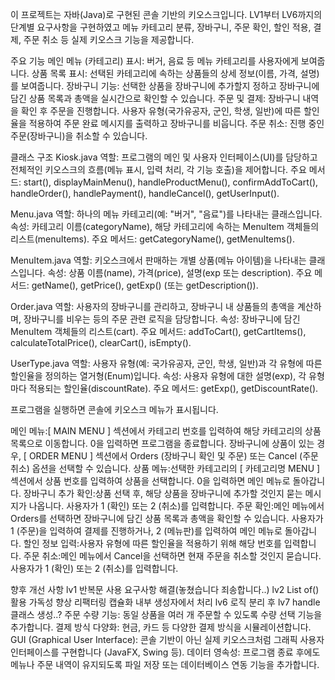 이 프로젝트는 자바(Java)로 구현된 콘솔 기반의 키오스크입니다. LV1부터 LV6까지의 단계별 요구사항을 구현하였고 메뉴 카테고리 분류, 장바구니, 주문 확인, 할인 적용, 결제, 주문 취소 등 실제 키오스크 기능을 제공합니다.

주요 기능
메인 메뉴 (카테고리) 표시: 버거, 음료 등 메뉴 카테고리를 사용자에게 보여줍니다.
상품 목록 표시: 선택된 카테고리에 속하는 상품들의 상세 정보(이름, 가격, 설명)를 보여줍니다.
장바구니 기능: 선택한 상품을 장바구니에 추가할지 정하고 장바구니에 담긴 상품 목록과 총액을 실시간으로 확인할 수 있습니다.
주문 및 결제: 장바구니 내역을 확인 후 주문을 진행합니다. 사용자 유형(국가유공자, 군인, 학생, 일반)에 따른 할인율을 적용하여 주문 완료 메시지를 출력하고 장바구니를 비웁니다.
주문 취소: 진행 중인 주문(장바구니)을 취소할 수 있습니다.


클래스 구조
Kiosk.java
역할: 프로그램의 메인 및 사용자 인터페이스(UI)를 담당하고 전체적인 키오스크의 흐름(메뉴 표시, 입력 처리, 각 기능 호출)을 제어합니다.
주요 메서드: start(), displayMainMenu(), handleProductMenu(), confirmAddToCart(), handleOrder(), handlePayment(), handleCancel(), getUserInput().

Menu.java
역할: 하나의 메뉴 카테고리(예: "버거", "음료")를 나타내는 클래스입니다.
속성: 카테고리 이름(categoryName), 해당 카테고리에 속하는 MenuItem 객체들의 리스트(menuItems).
주요 메서드: getCategoryName(), getMenuItems().

MenuItem.java
역할: 키오스크에서 판매하는 개별 상품(메뉴 아이템)을 나타내는 클래스입니다.
속성: 상품 이름(name), 가격(price), 설명(exp 또는 description).
주요 메서드: getName(), getPrice(), getExp() (또는 getDescription()).

Order.java
역할: 사용자의 장바구니를 관리하고, 장바구니 내 상품들의 총액을 계산하며, 장바구니를 비우는 등의 주문 관련 로직을 담당합니다.
속성: 장바구니에 담긴 MenuItem 객체들의 리스트(cart).
주요 메서드: addToCart(), getCartItems(), calculateTotalPrice(), clearCart(), isEmpty().

UserType.java
역할: 사용자 유형(예: 국가유공자, 군인, 학생, 일반)과 각 유형에 따른 할인율을 정의하는 열거형(Enum)입니다.
속성: 사용자 유형에 대한 설명(exp), 각 유형마다 적용되는 할인율(discountRate).
주요 메서드: getExp(), getDiscountRate().


프로그램을 실행하면 콘솔에 키오스크 메뉴가 표시됩니다.

메인 메뉴:[ MAIN MENU ] 섹션에서 카테고리 번호를 입력하여 해당 카테고리의 상품 목록으로 이동합니다. 0을 입력하면 프로그램을 종료합니다.
장바구니에 상품이 있는 경우, [ ORDER MENU ] 섹션에서 Orders (장바구니 확인 및 주문) 또는 Cancel (주문 취소) 옵션을 선택할 수 있습니다.
상품 메뉴:선택한 카테고리의 [ 카테고리명 MENU ] 섹션에서 상품 번호를 입력하여 상품을 선택합니다. 0을 입력하면 메인 메뉴로 돌아갑니다.
장바구니 추가 확인:상품 선택 후, 해당 상품을 장바구니에 추가할 것인지 묻는 메시지가 나옵니다. 사용자가 1 (확인) 또는 2 (취소)를 입력합니다.
주문 확인:메인 메뉴에서 Orders를 선택하면 장바구니에 담긴 상품 목록과 총액을 확인할 수 있습니다. 사용자가 1 (주문)을 입력하여 결제를 진행하거나, 2 (메뉴판)를 입력하여 메인 메뉴로 돌아갑니다.
할인 정보 입력:사용자 유형에 따른 할인율을 적용하기 위해 해당 번호를 입력합니다.
주문 취소:메인 메뉴에서 Cancel을 선택하면 현재 주문을 취소할 것인지 묻습니다. 사용자가 1 (확인) 또는 2 (취소)를 입력합니다.

향후 개선 사항
lv1 반복문 사용 요구사항 해결(놓쳤습니다 죄송합니다..)
lv2 List of() 활용 가독성 향상 리팩터링
캡슐화 내부 생성자에서 처리
lv6 로직 분리 후 lv7 handle클래스 생성..?
주문 수량 기능: 동일 상품을 여러 개 주문할 수 있도록 수량 선택 기능을 추가합니다.
결제 방식 다양화: 현금, 카드 등 다양한 결제 방식을 시뮬레이션합니다.
GUI (Graphical User Interface): 콘솔 기반이 아닌 실제 키오스크처럼 그래픽 사용자 인터페이스를 구현합니다 (JavaFX, Swing 등).
데이터 영속성: 프로그램 종료 후에도 메뉴나 주문 내역이 유지되도록 파일 저장 또는 데이터베이스 연동 기능을 추가합니다.
